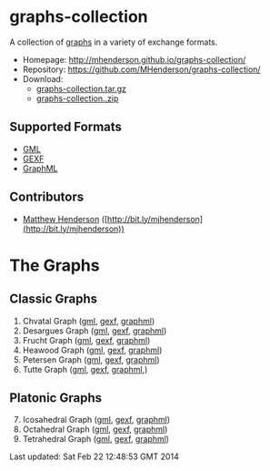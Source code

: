 graphs-collection
=================

A collection of [graphs](http://en.wikipedia.org/wiki/Graph_%28mathematics%29) in a variety of exchange formats.

* Homepage: http://mhenderson.github.io/graphs-collection/
* Repository: https://github.com/MHenderson/graphs-collection/
* Download:
  * [graphs-collection.tar.gz](https://github.com/MHenderson/graphs-collection/tarball/master)
  * [graphs-collection..zip](https://github.com/MHenderson/graphs-collection/zipball/master)

Supported Formats
-----------------

* [GML](http://graphml.graphdrawing.org/)
* [GEXF](http://www.fim.uni-passau.de/en/fim/faculty/chairs/theoretische-informatik/projects.html)
* [GraphML](http://gexf.net/format/)

Contributors
------------

* [Matthew Henderson](mailto:matthew.henderson@mykolab.ch) ([http://bit.ly/mjhenderson](http://bit.ly/mjhenderson))

The Graphs
==========

Classic Graphs
--------------

1. Chvatal Graph
([gml](Classic/Chvatal/chvatal.gml), 
[gexf](Classic/Chvatal/chvatal.gexf), 
[graphml](Classic/Chvatal/chvatal.graphml))
2. Desargues Graph
([gml](Classic/Desargues/desargues.gml),
[gexf](Classic/Desargues/desargues.gexf),
[graphml](Classic/Desargues/desargues.graphml))
3. Frucht Graph
([gml](Classic/Frucht/frucht.gml),
[gexf](Classic/Frucht/frucht.gexf),
[graphml](Classic/Frucht/frucht.graphml))
4. Heawood Graph
([gml](Classic/Heawood/heawood.gml),
[gexf](Classic/Heawood/heawood.gexf),
[graphml](Classic/Heawood/heawood.graphml))
5. Petersen Graph
([gml](Classic/Petersen/petersen.gml),
[gexf](Classic/Petersen/petersen.gexf),
[graphml](Classic/Petersen/petersen.graphml))
6. Tutte Graph
([gml](Classic/Tutte/tutte.gml),
[gexf](Classic/Tutte/tutte.gexf),
[graphml](Classic/Tutte/tutte.graphml),)

Platonic Graphs
---------------

7. Icosahedral Graph
([gml](Platonic/Icosahedral/icosahedral.gml), 
[gexf](Platonic/Icosahedral/icosahedral.gexf), 
[graphml](Platonic/Icosahedral/icosahedral.graphml))
8. Octahedral Graph
([gml](Platonic/Octahedral/octahedral.gml), 
[gexf](Platonic/Octahedral/octahedral.gexf), 
[graphml](Platonic/Octahedral/octahedral.graphml))
9. Tetrahedral Graph
([gml](Platonic/Tetrahedral/tetrahedral.gml), 
[gexf](Platonic/Tetrahedral/tetrahedral.gexf), 
[graphml](Platonic/Tetrahedral/tetrahedral.graphml))

Last updated: Sat Feb 22 12:48:53 GMT 2014
